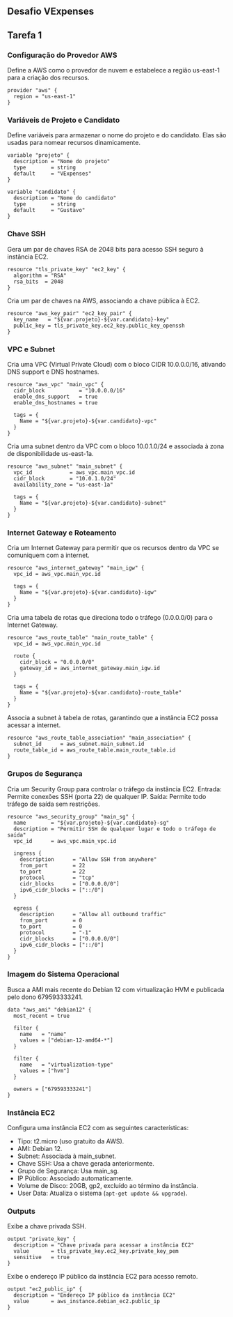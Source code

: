 ## Desafio VExpenses

## Tarefa 1

### Configuração do Provedor AWS
Define a AWS como o provedor de nuvem e estabelece a região us-east-1 para a criação dos recursos.
```hcl
provider "aws" {
  region = "us-east-1"
}
```

### Variáveis de Projeto e Candidato
Define variáveis para armazenar o nome do projeto e do candidato. Elas são usadas para nomear recursos dinamicamente.
```hcl
variable "projeto" {
  description = "Nome do projeto"
  type        = string
  default     = "VExpenses"
}

variable "candidato" {
  description = "Nome do candidato"
  type        = string
  default     = "Gustavo"
}
```

### Chave SSH
Gera um par de chaves RSA de 2048 bits para acesso SSH seguro à instância EC2.
```hcl
resource "tls_private_key" "ec2_key" {
  algorithm = "RSA"
  rsa_bits  = 2048
}
```

Cria um par de chaves na AWS, associando a chave pública à EC2.
```hcl
resource "aws_key_pair" "ec2_key_pair" {
  key_name   = "${var.projeto}-${var.candidato}-key"
  public_key = tls_private_key.ec2_key.public_key_openssh
}
```

### VPC e Subnet
Cria uma VPC (Virtual Private Cloud) com o bloco CIDR 10.0.0.0/16, ativando DNS support e DNS hostnames.
```hcl
resource "aws_vpc" "main_vpc" {
  cidr_block           = "10.0.0.0/16"
  enable_dns_support   = true
  enable_dns_hostnames = true

  tags = {
    Name = "${var.projeto}-${var.candidato}-vpc"
  }
}
```

Cria uma subnet dentro da VPC com o bloco 10.0.1.0/24 e associada à zona de disponibilidade us-east-1a.
```hcl
resource "aws_subnet" "main_subnet" {
  vpc_id            = aws_vpc.main_vpc.id
  cidr_block        = "10.0.1.0/24"
  availability_zone = "us-east-1a"

  tags = {
    Name = "${var.projeto}-${var.candidato}-subnet"
  }
}
```

### Internet Gateway e Roteamento
Cria um Internet Gateway para permitir que os recursos dentro da VPC se comuniquem com a internet.
```hcl
resource "aws_internet_gateway" "main_igw" {
  vpc_id = aws_vpc.main_vpc.id

  tags = {
    Name = "${var.projeto}-${var.candidato}-igw"
  }
}
```

Cria uma tabela de rotas que direciona todo o tráfego (0.0.0.0/0) para o Internet Gateway.
```hcl
resource "aws_route_table" "main_route_table" {
  vpc_id = aws_vpc.main_vpc.id

  route {
    cidr_block = "0.0.0.0/0"
    gateway_id = aws_internet_gateway.main_igw.id
  }

  tags = {
    Name = "${var.projeto}-${var.candidato}-route_table"
  }
}
```

Associa a subnet à tabela de rotas, garantindo que a instância EC2 possa acessar a internet.
```hcl
resource "aws_route_table_association" "main_association" {
  subnet_id      = aws_subnet.main_subnet.id
  route_table_id = aws_route_table.main_route_table.id
}
```

### Grupos de Segurança
Cria um Security Group para controlar o tráfego da instância EC2.
Entrada: Permite conexões SSH (porta 22) de qualquer IP.
Saída: Permite todo tráfego de saída sem restrições.
```hcl
resource "aws_security_group" "main_sg" {
  name        = "${var.projeto}-${var.candidato}-sg"
  description = "Permitir SSH de qualquer lugar e todo o tráfego de saída"
  vpc_id      = aws_vpc.main_vpc.id

  ingress {
    description      = "Allow SSH from anywhere"
    from_port        = 22
    to_port          = 22
    protocol         = "tcp"
    cidr_blocks      = ["0.0.0.0/0"]
    ipv6_cidr_blocks = ["::/0"]
  }

  egress {
    description      = "Allow all outbound traffic"
    from_port        = 0
    to_port          = 0
    protocol         = "-1"
    cidr_blocks      = ["0.0.0.0/0"]
    ipv6_cidr_blocks = ["::/0"]
  }
}
```

### Imagem do Sistema Operacional
Busca a AMI mais recente do Debian 12 com virtualização HVM e publicada pelo dono 679593333241.
```hcl
data "aws_ami" "debian12" {
  most_recent = true

  filter {
    name   = "name"
    values = ["debian-12-amd64-*"]
  }

  filter {
    name   = "virtualization-type"
    values = ["hvm"]
  }

  owners = ["679593333241"]
}
```

### Instância EC2
Configura uma instância EC2 com as seguintes características:
- Tipo: t2.micro (uso gratuito da AWS).
- AMI: Debian 12.
- Subnet: Associada à main_subnet.
- Chave SSH: Usa a chave gerada anteriormente.
- Grupo de Segurança: Usa main_sg.
- IP Público: Associado automaticamente.
- Volume de Disco: 20GB, gp2, excluído ao término da instância.
- User Data: Atualiza o sistema (`apt-get update && upgrade`).

### Outputs
Exibe a chave privada SSH.
```hcl
output "private_key" {
  description = "Chave privada para acessar a instância EC2"
  value       = tls_private_key.ec2_key.private_key_pem
  sensitive   = true
}
```

Exibe o endereço IP público da instância EC2 para acesso remoto.
```hcl
output "ec2_public_ip" {
  description = "Endereço IP público da instância EC2"
  value       = aws_instance.debian_ec2.public_ip
}
```

